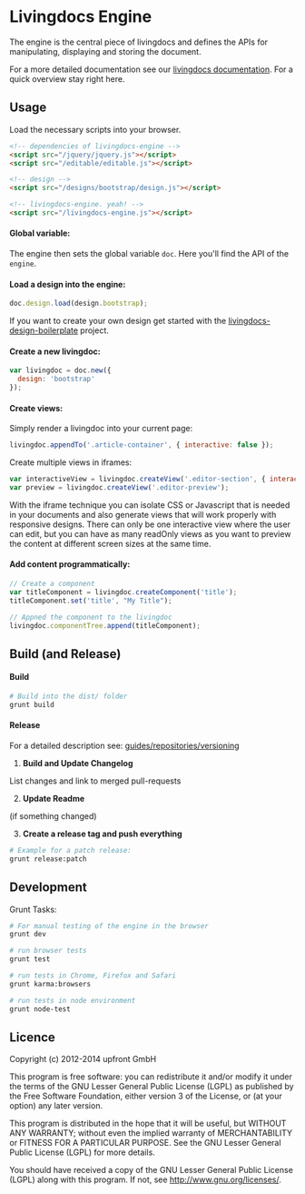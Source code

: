 # Livingdocs Engine

The engine is the central piece of livingdocs and defines the APIs for manipulating, displaying and storing the document.

For a more detailed documentation see our [livingdocs documentation](https://github.com/upfrontIO/livingdocs). For a quick overview stay right here.


## Usage

Load the necessary scripts into your browser.

```html
<!-- dependencies of livingdocs-engine -->
<script src="/jquery/jquery.js"></script>
<script src="/editable/editable.js"></script>

<!-- design -->
<script src="/designs/bootstrap/design.js"></script>

<!-- livingdocs-engine. yeah! -->
<script src="/livingdocs-engine.js"></script>
```

#### Global variable:

The engine then sets the global variable `doc`. Here you'll find the API of the `engine`.

#### Load a design into the engine:

```javascript
doc.design.load(design.bootstrap);
```
If you want to create your own design get started with the [livingdocs-design-boilerplate](https://github.com/upfrontIO/livingdocs-design-boilerplate) project.

#### Create a new livingdoc:

```javascript
var livingdoc = doc.new({
  design: 'bootstrap'
});
```

#### Create views:

Simply render a livingdoc into your current page:

```javascript
livingdoc.appendTo('.article-container', { interactive: false });
```

Create multiple views in iframes:

```javascript
var interactiveView = livingdoc.createView('.editor-section', { interactive: true });
var preview = livingdoc.createView('.editor-preview');
```

With the iframe technique you can isolate CSS or Javascript that is needed in your documents and also generate views that will work properly with responsive designs. There can only be one interactive view where the user can edit, but you can have as many readOnly views as you want to preview the content at different screen sizes at the same time.


#### Add content programmatically:

```javascript
// Create a component
var titleComponent = livingdoc.createComponent('title');
titleComponent.set('title', "My Title");

// Appned the component to the livingdoc
livingdoc.componentTree.append(titleComponent);
```

## Build (and Release)

#### Build

```bash
# Build into the dist/ folder
grunt build
```

#### Release

For a detailed description see: [guides/repositories/versioning](https://github.com/upfrontIO/guides/blob/master/repositories/versioning.md)

1. **Build and Update Changelog**

  List changes and link to merged pull-requests

2. **Update Readme**
  
  (if something changed)

3. **Create a release tag and push everything**

  ```bash
  # Example for a patch release:
  grunt release:patch
  ```

## Development

Grunt Tasks:
```bash
# For manual testing of the engine in the browser
grunt dev

# run browser tests
grunt test

# run tests in Chrome, Firefox and Safari
grunt karma:browsers

# run tests in node environment
grunt node-test
```

## Licence

Copyright (c) 2012-2014 upfront GmbH

This program is free software: you can redistribute it and/or modify
it under the terms of the GNU Lesser General Public License (LGPL) as
published by the Free Software Foundation, either version 3 of the License, 
or (at your option) any later version.

This program is distributed in the hope that it will be useful,
but WITHOUT ANY WARRANTY; without even the implied warranty of
MERCHANTABILITY or FITNESS FOR A PARTICULAR PURPOSE.  See the
GNU Lesser General Public License (LGPL) for more details.

You should have received a copy of the GNU Lesser General Public License
(LGPL) along with this program.  If not, see <http://www.gnu.org/licenses/>.

